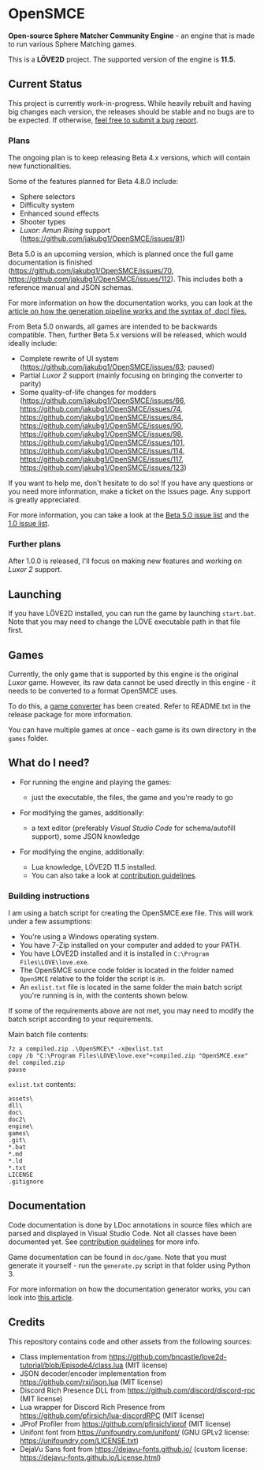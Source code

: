 # OpenSMCE
**Open-source Sphere Matcher Community Engine** - an engine that is made to run various Sphere Matching games.

This is a **LÖVE2D** project. The supported version of the engine is **11.5**.

## Current Status
This project is currently work-in-progress. While heavily rebuilt and having big changes each version, the releases should be stable and no bugs are to be expected.
If otherwise, [feel free to submit a bug report](https://github.com/jakubg1/OpenSMCE/issues).

### Plans
The ongoing plan is to keep releasing Beta 4.x versions, which will contain new functionalities.

Some of the features planned for Beta 4.8.0 include:
- Sphere selectors
- Difficulty system
- Enhanced sound effects
- Shooter types
- *Luxor: Amun Rising* support (https://github.com/jakubg1/OpenSMCE/issues/81)

Beta 5.0 is an upcoming version, which is planned once the full game documentation is finished (https://github.com/jakubg1/OpenSMCE/issues/70, https://github.com/jakubg1/OpenSMCE/issues/112). This includes both a reference manual and JSON schemas.

For more information on how the documentation works, you can look at the [article on how the generation pipeline works and the syntax of .docl files.](https://github.com/jakubg1/OpenSMCE/wiki/The-Doc-Language)

From Beta 5.0 onwards, all games are intended to be backwards compatible. Then, further Beta 5.x versions will be released, which would ideally include:
- Complete rewrite of UI system (https://github.com/jakubg1/OpenSMCE/issues/63; paused)
- Partial *Luxor 2* support (mainly focusing on bringing the converter to parity)
- Some quality-of-life changes for modders (https://github.com/jakubg1/OpenSMCE/issues/66, https://github.com/jakubg1/OpenSMCE/issues/74, https://github.com/jakubg1/OpenSMCE/issues/84, https://github.com/jakubg1/OpenSMCE/issues/90, https://github.com/jakubg1/OpenSMCE/issues/98, https://github.com/jakubg1/OpenSMCE/issues/101, https://github.com/jakubg1/OpenSMCE/issues/114, https://github.com/jakubg1/OpenSMCE/issues/117, https://github.com/jakubg1/OpenSMCE/issues/123)

If you want to help me, don't hesitate to do so! If you have any questions or you need more information, make a ticket on the Issues page. Any support is greatly appreciated.

For more information, you can take a look at the [Beta 5.0 issue list](https://github.com/jakubg1/OpenSMCE/issues?q=is%3Aopen+is%3Aissue+milestone%3A%22Beta+5.0.0+release%22) and the [1.0 issue list](https://github.com/jakubg1/OpenSMCE/issues?q=is%3Aopen+is%3Aissue+milestone%3A%22Full+1.0+release%22).

### Further plans
After 1.0.0 is released, I'll focus on making new features and working on *Luxor 2* support.

## Launching
If you have LÖVE2D installed, you can run the game by launching `start.bat`.
Note that you may need to change the LÖVE executable path in that file first.

## Games
Currently, the only game that is supported by this engine is the original *Luxor* game.
However, its raw data cannot be used directly in this engine - it needs to be converted to a format OpenSMCE uses.

To do this, a [game converter](https://github.com/jakubg1/OpenSMCE_Converter) has been created.
Refer to README.txt in the release package for more information.

You can have multiple games at once - each game is its own directory in the `games` folder.

<!--The engine runs games and thus you need to have some installed.
You can install games by putting them in the `games` directory where the executable/batch script sits.

There are no games publicly available right now, however three games are known to be converted.
We will provide tools to convert and create games at some point.
In the future, we are considering bundling all releases with a builtin game - to save you the hassle! More info soon.-->

## What do I need?
- For running the engine and playing the games:
  - just the executable, the files, the game and you're ready to go

- For modifying the games, additionally:
  - a text editor (preferably *Visual Studio Code* for schema/autofill support), some JSON knowledge

- For modifying the engine, additionally:
  - Lua knowledge, LÖVE2D 11.5 installed.
  - You can also take a look at [contribution guidelines](https://github.com/jakubg1/OpenSMCE/blob/master/CONTRIBUTING.md).

### Building instructions
I am using a batch script for creating the OpenSMCE.exe file. This will work under a few assumptions:
- You're using a Windows operating system.
- You have 7-Zip installed on your computer and added to your PATH.
- You have LÖVE2D installed and it is installed in `C:\Program Files\LOVE\love.exe`.
- The OpenSMCE source code folder is located in the folder named `OpenSMCE` relative to the folder the script is in.
- An `exlist.txt` file is located in the same folder the main batch script you're running is in, with the contents shown below.

If some of the requirements above are not met, you may need to modify the batch script according to your requirements.

Main batch file contents:
```
7z a compiled.zip .\OpenSMCE\* -x@exlist.txt
copy /b "C:\Program Files\LOVE\love.exe"+compiled.zip "OpenSMCE.exe"
del compiled.zip
pause
```

`exlist.txt` contents:
```
assets\
dll\
doc\
doc2\
engine\
games\
.git\
*.bat
*.md
*.ld
*.txt
LICENSE
.gitignore
```

## Documentation
Code documentation is done by LDoc annotations in source files which are parsed and displayed in Visual Studio Code. Not all classes have been documented yet. See [contribution guidelines](https://github.com/jakubg1/OpenSMCE/blob/master/CONTRIBUTING.md) for more info.

Game documentation can be found in `doc/game`.
Note that you must generate it yourself - run the `generate.py` script in that folder using Python 3.

For more information on how the documentation generator works, you can look into [this article](https://github.com/jakubg1/OpenSMCE/wiki/The-Doc-Language).

## Credits
This repository contains code and other assets from the following sources:
  - Class implementation from https://github.com/bncastle/love2d-tutorial/blob/Episode4/class.lua (MIT license)
  - JSON decoder/encoder implementation from https://github.com/rxi/json.lua (MIT license)
  - Discord Rich Presence DLL from https://github.com/discord/discord-rpc (MIT license)
  - Lua wrapper for Discord Rich Presence from https://github.com/pfirsich/lua-discordRPC (MIT license)
  - JProf Profiler from https://github.com/pfirsich/jprof (MIT license)
  - Unifont font from https://unifoundry.com/unifont/ (GNU GPLv2 license: https://unifoundry.com/LICENSE.txt)
  - DejaVu Sans font from https://dejavu-fonts.github.io/ (custom license: https://dejavu-fonts.github.io/License.html)
